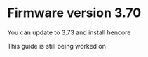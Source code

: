 # Firmware version 3.70

You can update to 3.73 and install hencore

This guide is still being worked on
